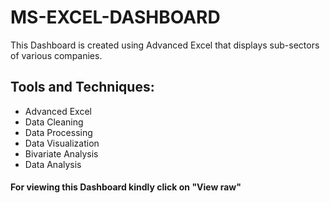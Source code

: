 # MS-EXCEL-DASHBOARD

This Dashboard is created using Advanced Excel that displays sub-sectors of various companies.


## Tools and Techniques:

* Advanced Excel
* Data Cleaning
* Data Processing
* Data Visualization
* Bivariate Analysis
* Data Analysis

#### For viewing this Dashboard kindly click on "View raw"

